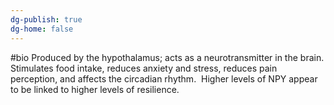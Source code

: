 ```yaml
---
dg-publish: true
dg-home: false
---
```

#bio Produced by the hypothalamus; acts as a neurotransmitter in the brain. Stimulates food intake, reduces anxiety and stress, reduces pain perception, and affects the circadian rhythm.  Higher levels of NPY appear to be linked to higher levels of resilience.